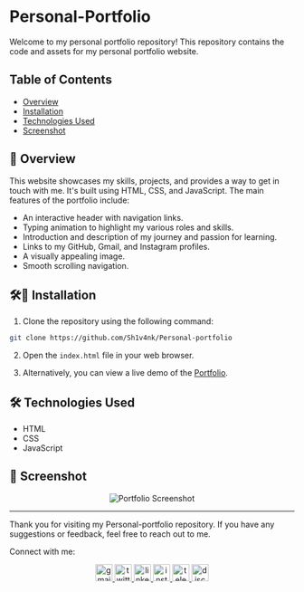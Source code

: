 # Personal-Portfolio

Welcome to my personal portfolio repository! This repository contains the code and assets for my personal portfolio website.

## Table of Contents

- [Overview](#overview)
- [Installation](#installation)
- [Technologies Used](#technologies-used)
- [Screenshot](#screenshot)


## 🌟 Overview

This website showcases my skills, projects, and provides a way to get in touch with me. It's built using HTML, CSS, and JavaScript. The main features of the portfolio include:

- An interactive header with navigation links.
- Typing animation to highlight my various roles and skills.
- Introduction and description of my journey and passion for learning.
- Links to my GitHub, Gmail, and Instagram profiles.
- A visually appealing image.
- Smooth scrolling navigation.

## 🛠🔧 Installation

1. Clone the repository using the following command:

```bash
git clone https://github.com/Sh1v4nk/Personal-portfolio
```

2. Open the `index.html` file in your web browser.

3. Alternatively, you can view a live demo of the [Portfolio](https://sh1v4nk.github.io/Personal-portfolio/).

## 🛠️ Technologies Used

- HTML
- CSS
- JavaScript

## 📸 Screenshot

<div align="center">
  <img src="https://i.ibb.co/64DkKp1/image.png" alt="Portfolio Screenshot" />
</div>


---

Thank you for visiting my Personal-portfolio repository. If you have any suggestions or feedback, feel free to reach out to me.

Connect with me:

<div align="center">
  <a href="mailto:shivankpandey113@gmail.com" target="_blank">
    <img src="https://img.shields.io/static/v1?message=Gmail&logo=gmail&label=&color=D14836&logoColor=white&labelColor=&style=for-the-badge" height="30" alt="gmail logo"  />
  </a>
  <a href="https://twitter.com/sh1v4nk" target="_blank">
    <img src="https://img.shields.io/static/v1?message=Twitter&logo=twitter&label=&color=1DA1F2&logoColor=white&labelColor=&style=for-the-badge" height="30" alt="twitter logo"  />
  </a>
    <a href="https://www.linkedin.com/in/sh1v4nk/" target="_blank">
    <img src="https://img.shields.io/static/v1?message=LinkedIn&logo=linkedin&label=&color=0077B5&logoColor=white&labelColor=&style=for-the-badge" height="30" alt="linkedin logo"  />
  </a>
  <a href="https://www.instagram.com/sh1v4nk_/" target="_blank">
    <img src="https://img.shields.io/static/v1?message=Instagram&logo=instagram&label=&color=E4405F&logoColor=white&labelColor=&style=for-the-badge" height="30" alt="instagram logo"  />
  </a>
  <a href="https://t.me/BlackGoku_69th" target="_blank">
    <img src="https://img.shields.io/static/v1?message=Telegram&logo=telegram&label=&color=2CA5E0&logoColor=white&labelColor=&style=for-the-badge" height="30" alt="telegram logo"  />
  </a>
  <a href="https://discord.com/users/571299781096505344" target="_blank">
    <img src="https://img.shields.io/static/v1?message=Discord&logo=discord&label=&color=7289DA&logoColor=white&labelColor=&style=for-the-badge" height="30" alt="discord logo"  />
  </a>
</div>

